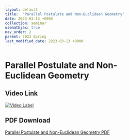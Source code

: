 ```yaml
---
layout: default
title:  "Parallel Postulate and Non-Euclidean Geometry"
date: 2023-03-13 +0900
collection: seminar
usemathjax: true
nav_order: 2
parent: 2023 Spring
last_modified_date: 2023-03-13 +0900
---
```

# Parallel Postulate and Non-Euclidean Geometry
<!-- ## <center> Abstract </center>
Francis Guthrie claimed in 1852 the four color problem. We
proof two essential lemmas and then solve six color problem. We expand
the proof of six color problem into five, four color problem. Kempe
published this proof in 1879. However the flaw was discovered in 1890
by Heawood. Although flawed, Kempe’s idea was used as one of a basic
tool. -->
## Video Link

[![Video Label](https://img.youtube.com/vi/GT07SxAlAYw/hqdefault.jpg)](https://youtu.be/GT07SxAlAYw)

## PDF Download

<a target='_blank' href='download/비유클리드기하학.pdf'>Parallel Postulate and Non-Euclidean Geometry PDF</a>